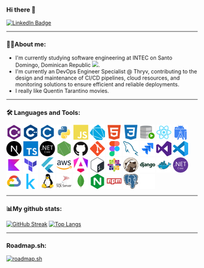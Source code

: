 ### Hi there 👋
<div id="badges">
  <a href="https://www.linkedin.com/in/alejandro-beltre-14299428b/">
    <img src="https://img.shields.io/badge/LinkedIn-blue?style=for-the-badge&logo=linkedin&logoColor=white" alt="LinkedIn Badge"/>
  </a>
</div>

---

### 👨‍💻About me:
- I'm currently studying software engineering at INTEC on Santo Domingo, Dominican Republic <img src="https://upload.wikimedia.org/wikipedia/commons/9/9f/Flag_of_the_Dominican_Republic.svg" width="30">.
- I'm currently an DevOps Engineer Specialist @ Thryv, contributing to the design and maintenance of CI/CD pipelines, cloud resources, and monitoring solutions to ensure efficient and reliable deployments.
- I really like Quentin Tarantino movies.

---

### :hammer_and_wrench: Languages and Tools:
<div>
  <img src="https://github.com/devicons/devicon/blob/master/icons/csharp/csharp-plain.svg" height="40" width="40"/>
  <img src="https://github.com/devicons/devicon/blob/master/icons/cplusplus/cplusplus-plain.svg" height="40" width="40"/>
  <img src="https://github.com/devicons/devicon/blob/master/icons/c/c-plain.svg" height="40" width="40"/>
  <img src="https://github.com/devicons/devicon/blob/master/icons/python/python-original.svg" height="40" width="40"/>
  <img src="https://github.com/devicons/devicon/blob/master/icons/javascript/javascript-plain.svg" height="40" width="40"/>
  <img src="https://github.com/devicons/devicon/blob/master/icons/dart/dart-plain.svg" height="40" width="40"/>
  <img src="https://github.com/devicons/devicon/blob/master/icons/html5/html5-plain.svg" height="40" width="40"/>
  <img src="https://github.com/devicons/devicon/blob/master/icons/css3/css3-plain.svg" height="40" width="40"/>
  <img src="https://github.com/devicons/devicon/blob/master/icons/sqldeveloper/sqldeveloper-original.svg" height="40" width="40"/>
  <img src="https://github.com/devicons/devicon/blob/master/icons/react/react-original.svg" height="40" width="40"/>
  <img src="https://github.com/devicons/devicon/blob/master/icons/androidstudio/androidstudio-plain.svg" height="40" width="40"/>
  <img src="https://github.com/devicons/devicon/blob/master/icons/nextjs/nextjs-plain.svg" height="40" width="40"/>
  <img src="https://github.com/devicons/devicon/blob/master/icons/typescript/typescript-plain.svg" height="40" width="40"/>
  <img src="https://github.com/devicons/devicon/blob/master/icons/dotnetcore/dotnetcore-plain.svg" height="40" width="40"/>
  <img src="https://github.com/devicons/devicon/blob/master/icons/nodejs/nodejs-plain.svg" height="40" width="40"/>
  <img src="https://github.com/devicons/devicon/blob/master/icons/github/github-original.svg" height="40" width="40"/>
  <img src="https://github.com/devicons/devicon/blob/master/icons/git/git-plain.svg" height="40" width="40"/>
  <img src="https://github.com/devicons/devicon/blob/master/icons/figma/figma-original.svg" height="40" width="40"/>
  <img src="https://github.com/devicons/devicon/blob/master/icons/mysql/mysql-original.svg" height="40" width="40"/>
  <img src="https://github.com/devicons/devicon/blob/master/icons/jira/jira-original.svg" height="40" width="40"/>
  <img src="https://github.com/devicons/devicon/blob/master/icons/visualstudio/visualstudio-plain.svg" height="40" width="40"/>
  <img src="https://github.com/devicons/devicon/blob/master/icons/vscode/vscode-original.svg" height="40" width="40">
  <img src="https://github.com/devicons/devicon/blob/master/icons/kotlin/kotlin-original.svg" height="40" width="40">
  <img src="https://github.com/devicons/devicon/blob/master/icons/terraform/terraform-original.svg" height="40" width="40">
  <img src="https://github.com/devicons/devicon/blob/master/icons/flutter/flutter-original.svg" height="40" width="40">
  <img src="https://github.com/devicons/devicon/blob/master/icons/amazonwebservices/amazonwebservices-original-wordmark.svg" height="40" width="40">
  <img src="https://github.com/devicons/devicon/blob/master/icons/angular/angular-original.svg" height="40" width="40">
  <img src="https://github.com/devicons/devicon/blob/master/icons/bash/bash-original.svg" height="40" width="40">
  <img src="https://github.com/devicons/devicon/blob/master/icons/centos/centos-original.svg" height="40" width="40">
  <img src="https://github.com/devicons/devicon/blob/master/icons/dbeaver/dbeaver-original.svg" height="40" width="40">
  <img src="https://github.com/devicons/devicon/blob/master/icons/django/django-plain-wordmark.svg" height="40" width="40">
  <img src="https://github.com/devicons/devicon/blob/master/icons/docker/docker-original.svg" height="40" width="40">
  <img src="https://github.com/devicons/devicon/blob/master/icons/dotnetcore/dotnetcore-original.svg" height="40" width="40">
  <img src="https://github.com/devicons/devicon/blob/master/icons/googlecloud/googlecloud-original.svg" height="40" width="40">
  <img src="https://github.com/devicons/devicon/blob/master/icons/kaggle/kaggle-original.svg" height="40" width="40">
  <img src="https://github.com/devicons/devicon/blob/master/icons/linux/linux-original.svg" height="40" width="40">
  <img src="https://github.com/devicons/devicon/blob/master/icons/microsoftsqlserver/microsoftsqlserver-original-wordmark.svg" height="40" width="40">
  <img src="https://github.com/devicons/devicon/blob/master/icons/mongodb/mongodb-original.svg" height="40" width="40">
  <img src="https://github.com/devicons/devicon/blob/master/icons/nginx/nginx-original.svg" height="40" width="40">
  <img src="https://github.com/devicons/devicon/blob/master/icons/npm/npm-original-wordmark.svg" height="40" width="40">
  <img src="https://github.com/devicons/devicon/blob/master/icons/postgresql/postgresql-original.svg" height="40" width="40">
  <img src="https://github.com/devicons/devicon/blob/master/icons/railway/railway-original.svg" height="40" width="40">
</div>

---
### 📊My github stats:
[![GitHub Streak](http://github-readme-streak-stats.herokuapp.com?user=AlejandroBeltre&theme=dark&background=000000)](https://git.io/streak-stats) 
[![Top Langs](https://github-readme-stats.vercel.app/api/top-langs/?username=AlejandroBeltre&layout=compact&theme=vision-friendly-dark)](https://github.com/anuraghazra/github-readme-stats)

---
### Roadmap.sh:
[![roadmap.sh](https://roadmap.sh/card/wide/64667d9f410780a6d9b86449?variant=dark&roadmaps=full-stack%2Ccomputer-science%2Csql%2Cdevops)](https://roadmap.sh)
